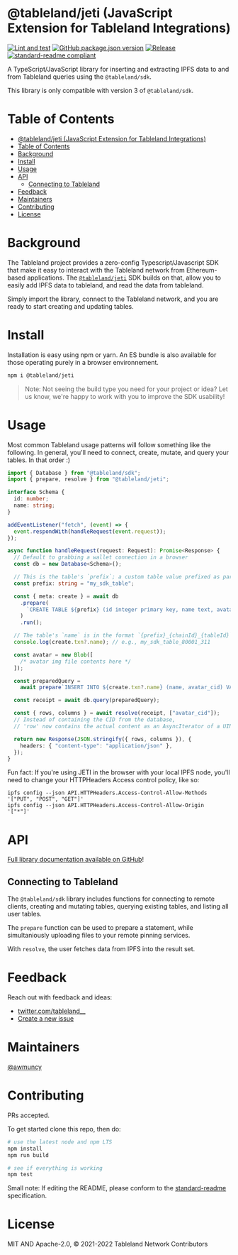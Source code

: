 # @tableland/jeti (JavaScript Extension for Tableland Integrations)

[![Lint and test](https://github.com/tablelandnetwork/js-tableland/actions/workflows/lint-and-test.yml/badge.svg)](https://github.com/tablelandnetwork/js-tableland/actions/workflows/lint-and-test.yml)
[![GitHub package.json version](https://img.shields.io/github/package-json/v/tablelandnetwork/js-tableland.svg)](./package.json)
[![Release](https://img.shields.io/github/release/tablelandnetwork/js-tableland.svg)](https://github.com/tablelandnetwork/js-tableland/releases/latest)
[![standard-readme compliant](https://img.shields.io/badge/standard--readme-OK-green.svg)](https://github.com/RichardLitt/standard-readme)

A TypeScript/JavaScript library for inserting and extracting IPFS data to and from Tableland queries using the `@tableland/sdk`.

This library is only compatible with version 3 of `@tableland/sdk`.

# Table of Contents

- [@tableland/jeti (JavaScript Extension for Tableland Integrations)](#tablelandjeti-javascript-extension-for-tableland-integrations)
- [Table of Contents](#table-of-contents)
- [Background](#background)
- [Install](#install)
- [Usage](#usage)
- [API](#api)
  - [Connecting to Tableland](#connecting-to-tableland)
- [Feedback](#feedback)
- [Maintainers](#maintainers)
- [Contributing](#contributing)
- [License](#license)

# Background

The Tableland project provides a zero-config Typescript/Javascript SDK that make it easy to interact with the Tableland network from Ethereum-based applications. The [`@tableland/jeti`](https://github.com/tablelandnetwork/js-tableland-ipfs) SDK builds on that, allow you to easily add IPFS data to tableland, and read the data from tableland.

Simply import the library, connect to the Tableland network, and you are ready to start creating and updating tables.

# Install

Installation is easy using npm or yarn. An ES bundle is also available for those operating purely in a browser environnement.

```bash
npm i @tableland/jeti
```

> Note: Not seeing the build type you need for your project or idea? Let us know, we're happy to work with you to improve the SDK usability!

# Usage

Most common Tableland usage patterns will follow something like the following. In general, you'll need to connect, create, mutate, and query your tables. In that order :)

```typescript
import { Database } from "@tableland/sdk";
import { prepare, resolve } from "@tableland/jeti";

interface Schema {
  id: number;
  name: string;
}

addEventListener("fetch", (event) => {
  event.respondWith(handleRequest(event.request));
});

async function handleRequest(request: Request): Promise<Response> {
  // Default to grabbing a wallet connection in a browser
  const db = new Database<Schema>();

  // This is the table's `prefix`; a custom table value prefixed as part of the table's name
  const prefix: string = "my_sdk_table";

  const { meta: create } = await db
    .prepare(
      `CREATE TABLE ${prefix} (id integer primary key, name text, avatar_cid text);`
    )
    .run();

  // The table's `name` is in the format `{prefix}_{chainId}_{tableId}`
  console.log(create.txn?.name); // e.g., my_sdk_table_80001_311

  const avatar = new Blob([
    /* avatar img file contents here */
  ]);

  const preparedQuery =
    await prepare`INSERT INTO ${create.txn?.name} (name, avatar_cid) VALUES ('Murray', ${avatar});`;

  const receipt = await db.query(preparedQuery);

  const { rows, columns } = await resolve(receipt, ["avatar_cid"]);
  // Instead of containing the CID from the database,
  // 'row' now contains the actual content as an AsyncIterator of a UINT8Array

  return new Response(JSON.stringify({ rows, columns }), {
    headers: { "content-type": "application/json" },
  });
}
```

Fun fact: If you're using JETI in the browser with your local IPFS node, you'll need to change your HTTPHeaders Access control policy, like so:

```
ipfs config --json API.HTTPHeaders.Access-Control-Allow-Methods '["PUT", "POST", "GET"]'
ipfs config --json API.HTTPHeaders.Access-Control-Allow-Origin  '["*"]'
```

# API

[Full library documentation available on GitHub](https://tablelandnetwork.github.io/js-tableland/)!

## Connecting to Tableland

The `@tableland/sdk` library includes functions for connecting to remote clients, creating and mutating tables, querying existing tables, and listing all user tables.

The `prepare` function can be used to prepare a statement, while simultaniously uploading files to your remote pinning services.

With `resolve`, the user fetches data from IPFS into the result set.

# Feedback

Reach out with feedback and ideas:

- [twitter.com/tableland\_\_](https://twitter.com/tableland__)
- [Create a new issue](https://github.com/tablelandnetwork/js-tableland/issues)

# Maintainers

[@awmuncy](https://github.com/awmuncy)

# Contributing

PRs accepted.

To get started clone this repo, then do:

```bash
# use the latest node and npm LTS
npm install
npm run build

# see if everything is working
npm test
```

Small note: If editing the README, please conform to the
[standard-readme](https://github.com/RichardLitt/standard-readme) specification.

# License

MIT AND Apache-2.0, © 2021-2022 Tableland Network Contributors
